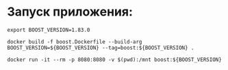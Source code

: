 # Запуск приложения:
```
export BOOST_VERSION=1.83.0
```
```
docker build -f boost.Dockerfile --build-arg BOOST_VERSION=${BOOST_VERSION} --tag=boost:${BOOST_VERSION} .
```
```
docker run -it --rm -p 8080:8080 -v $(pwd):/mnt boost:${BOOST_VERSION}
```
